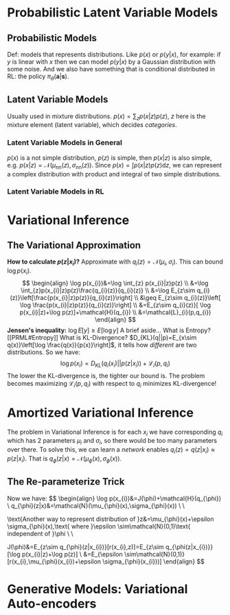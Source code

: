 # Probabilistic Latent Variable Models
## Probabilistic Models
Def: models that represents distributions.
Like $p(x)$ or $p(y|x)$, for example: if $y$ is linear with $x$ then we can model $p(y|x)$ by a Gaussian distribution with some noise. And we also have something that is conditional distributed in RL: the policy $\pi_{\theta}(\mathbf{a}|\mathbf{s})$.
## Latent Variable Models
Usually used in mixture distributions.
$p(x)=\sum_{z}p(x|z)p(z)$, $z$ here is the mixture element (latent variable), which decides *categories*.
### Latent Variable Models in General
$p(x)$ is a not simple distribution, $p(z)$ is simple, then $p(x|z)$ is also simple, e.g. $p(x|z)=\mathcal{N}(\mu_{\text{nn}}(z),\sigma_{\text{nn}}(z))$. Since $p(x)=\int p(x|z)p(z)\text{d}z$, we can represent a complex distribution with product and integral of two simple distributions.
### Latent Variable Models in RL
# Variational Inference
## The Variational Approximation
**How to calculate $p(z|x_{i})$?**
Approximate with $q_{i}(z)=\mathcal{N}(\mu_{i},\sigma_{i})$. This can bound $\log p(x_{i})$.
$$
\begin{align}
\log p(x_{i})&=\log \int_{z} p(x_{i}|z)p(z) \\
&=\log \int_{z}p(x_{i}|z)p(z)\frac{q_{i}(z)}{q_{i}(z)} \\
&=\log E_{z\sim q_{i}(z)}\left[\frac{p(x_{i}|z)p(z)}{q_{i}(z)}\right] \\
&\geq E_{z\sim q_{i}(z)}\left[ \log \frac{p(x_{i}|z)p(z)}{q_{i}(z)}\right] \\
&=E_{z\sim q_{i}(z)}[ \log p(x_{i}|z)+\log p(z)]+\mathcal{H}(q_{i}) \\
&=\mathcal{L}_{i}(p,q_{i})
\end{align}
$$
**Jensen's inequality:** $\log E[y]\geq E[\log y]$
A brief aside...
What is Entropy? [[PRML#Entropy]]
What is KL-Divergence? $D_{KL}(q||p)=E_{x\sim q(x)}\left[\log \frac{q(x)}{p(x)}\right]$, it tells how *different* are two distributions.
So we have:
$$
\log p(x_{i})=D_{KL}(q_{i}(x_{i})||p(z|x_{i}))+\mathcal{L}_{i}(p,q_{i})
$$
The lower the KL-divergence is, the tighter our bound is. The problem becomes maximizing $\mathcal{L}_{i}(p,q_{i})$ with respect to $q_{i}$ minimizes KL-divergence!
# Amortized Variational Inference
The problem in Variational Inference is for each $x_{i}$ we have corresponding $q_{i}$ which has 2 parameters $\mu_{i}$ and $\sigma_{i}$, so there would be too many parameters over there. To solve this, we can learn a *network* enables $q_{i}(z)=q(z|x_{i})\approx p(z|x_{i})$.
That is $q_{\phi}(z|x)=\mathcal{N}(\mu_{\phi}(x),\sigma_{\phi}(x))$.
## The Re-parameterize Trick
Now we have:
$$
\begin{align}
\log p(x_{i})&=J(\phi)+\mathcal{H}(q_{\phi}) \\
q_{\phi}(z|x)&=\mathcal{N}(\mu_{\phi}(x),\sigma_{\phi}(x)) \\ \\

\text{Another way to represent distribution of }z&=\mu_{\phi}(x)+\epsilon \sigma_{\phi}(x),\text{ where }\epsilon \sim\mathcal{N}(0,1)\text{ independent of }\phi \\ \\

J(\phi)&=E_{z\sim q_{\phi}(z|x_{i})}[r(x_{i},z)]=E_{z\sim q_{\phi(z|x_{i})}}[\log p(x_{i}|z)+\log p(z)] \\
&=E_{\epsilon \sim\mathcal{N}(0,1)}[r(x_{i},\mu_{\phi}(x_{i})+\epsilon \sigma_{\phi}(x_{i}))]
\end{align}
$$
# Generative Models: Variational Auto-encoders
